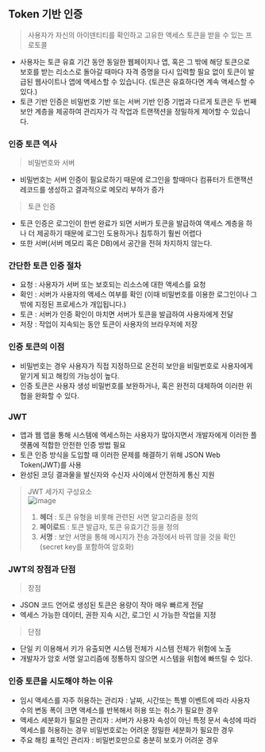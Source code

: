 ## Token 기반 인증
> 사용자가 자신의 아이덴티티를 확인하고 고유한 액세스 토큰을 받을 수 있는 프로토콜
* 사용자는 토큰 유효 기간 동안 동일한 웹페이지나 앱, 혹은 그 밖에 해당 토큰으로 보호를 받는 리소스로 돌아갈 때마다 자격 증명을 다시 입력할 필요 없이 토큰이 발급된 웹사이트나 앱에 액세스할 수 있습니다. (토큰은 유효하다면 계속 액세스할 수 있다.)
* 토큰 기반 인증은 비밀번호 기반 또는 서버 기반 인증 기법과 다르게 토큰은 두 번째 보안 계층을 제공하여 관리자가 각 작업과 트랜잭션을 정밀하게 제어할 수 있습니다.
### 인증 토큰 역사
> 비밀번호와 서버
* 비밀번호는 서버 인증이 필요로하기 때문에 로그인을 할때마다 컴퓨터가 트랜잭션 레코드를 생성하고 결과적으로 메모리 부하가 증가
> 토큰 인증
* 토큰 인증은 로그인이 한번 완료가 되면 서버가 토큰을 발급하여 액세스 계층을 하나 더 제공하기 때문에 로그인 도용하거나 침투하기 훨씬 어렵다
* 또한 서버(서버 메모리 혹은 DB)에서 공간을 전혀 차지하지 않는다. 
### 간단한 토큰 인증 절차
* 요청 : 사용자가 서버 또는 보호되는 리소스에 대한 액세스를 요청
* 확인 : 서버가 사용자의 액세스 여부를 확인 (이때 비밀번호를 이용한 로그인이나 그 밖에 지정된 프로세스가 개입됩니다.)
* 토큰 : 서버가 인증 확인이 마치면 서버가 토큰을 발급하여 사용자에게 전달
* 저장 : 작업이 지속되는 동안 토큰이 사용자의 브라우저에 저장
### 인증 토큰의 이점
* 비밀번호는 경우 사용자가 직접 지정하므로 온전히 보안을 비밀번호로 사용자에게 맡기게 되고 해킹의 가능성이 높다.
* 인증 토큰은 사용자 생성 비밀번호를 보완하거나, 혹은 완전히 대체하여 이러한 위협을 완화할 수 있다. 
### JWT
* 앱과 웹 앱을 통해 시스템에 엑세스하는 사용자가 많아지면서 개발자에게 이러한 플랫폼에 적합한 안전한 인증 방법 필요
* 토큰 인증 방식을 도입할 때 이러한 문제를 해결하기 위해 JSON Web Token(JWT)를 사용
* 완성된 코딩 결과물을 발신자와 수신자 사이에서 안전하게 통신 지원
> JWT 세가지 구성요소  
![image](https://user-images.githubusercontent.com/102463200/199649615-53378805-521e-42e9-949a-a1be0529df89.png)
> 1. **헤더** : 토큰 유형을 비롯해 관련된 서면 알고리즘을 정의
> 2. **페이로드** : 토큰 발급자, 토큰 유효기간 등을 정의
> 3. **서명** : 보안 서명을 통해 메시지가 전송 과정에서 바뀌 않을 것을 확인  (secret key를 포함하여 암호화)

### JWT의 장점과 단점
>장점
* JSON 코드 언어로 생성된 토큰은 용량이 작아 매우 빠르게 전달
* 엑세스 가능한 데이터, 권한 지속 시간, 로그인 시 가능한 작업을 지정
> 단점
* 단일 키 이용해서 키가 유출되면 시스템 전체가 시스템 전체가 위험에 노출
* 개발자가 암호 서명 알고리즘에 정통하지 않으면 시스템을 위험에 빠뜨릴 수 있다.

### 인증 토큰을 시도해야 하는 이유
* 임시 액세스를 자주 허용하는 관리자 : 날짜, 시간또는 특별 이벤트에 따라 사용자 수의 변동 폭이 크면 액세스를 반복해서 허용 또는 취소가 필요한 경우
* 액세스 세분화가 필요한 관리자 : 서버가 사용자 속성이 아닌 특정 문서 속성에 따라 엑세스를 허용하는 경우 비밀번호로는 어려운 정밀한 세분화가 필요한 경우
* 주요 해킹 표적인 관리자 : 비밀번호만으로 충분히 보호가 어려운 경우

